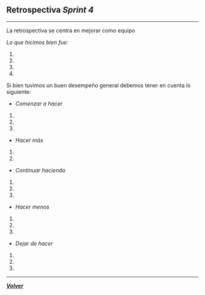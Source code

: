 ## Retrospectiva *Sprint 4*
-----
La retrospectiva se centra en mejorar como equipo

*Lo que hicimos bien fue:*

1. 
2. 
3. 
4. 


Si bien tuvimos un buen desempeño general debemos tener en cuenta lo siguiente:

- *Comenzar a hacer*

1. 
2. 
3. 

- *Hacer más*

1. 
2. 

- *Continuar haciendo*

1. 
2. 
3. 

- *Hacer menos*

1.
2. 
3.

- *Dejar de hacer*

1. 
2. 
3.

--------------------------------

[***Volver***](https://github.com/SebastianRaiquenParisi/proyectoIntegradorEquipo12/blob/main/RETRO.md)
